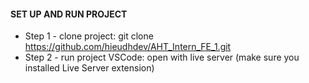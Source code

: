#### SET UP AND RUN PROJECT
- Step 1 - clone project: git clone https://github.com/hieudhdev/AHT_Intern_FE_1.git
- Step 2 - run project VSCode: open with live server (make sure you installed Live Server extension)